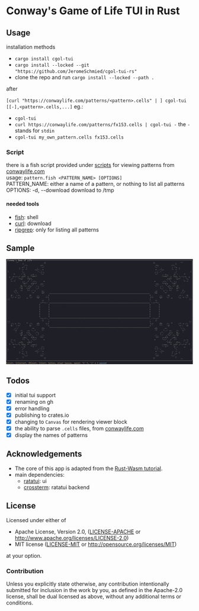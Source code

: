 # Conway's Game of Life TUI in Rust

## Usage

installation methods

-   `cargo install cgol-tui`
-   `cargo install --locked --git "https://github.com/JeromeSchmied/cgol-tui-rs"`
-   clone the repo and run `cargo install --locked --path .`

after

`[curl "https://conwaylife.com/patterns/<pattern>.cells" | ] cgol-tui [[-],<pattern>.cells,...]`
eg.:

-   `cgol-tui`
-   `curl https://conwaylife.com/patterns/fx153.cells | cgol-tui -` the `-` stands for `stdin`
-   `cgol-tui my_own_pattern.cells fx153.cells`

### Script

there is a fish script provided under [scripts](./scripts/pattern.fish) for viewing patterns from [conwaylife.com](https://conwaylife.com/patterns)</br>
usage: `pattern.fish <PATTERN_NAME> [OPTIONS]`</br>
PATTERN_NAME: either a name of a pattern, or nothing to list all patterns</br>
OPTIONS: -d, --download     download to /tmp

#### needed tools

- [fish](https://fishshell.com/): shell
- [curl](https://curl.se/): download
- [ripgrep](https://github.com/BurntSushi/ripgrep): only for listing all patterns

## Sample

![Sample][1]

## Todos

-   [x] initial tui support
-   [x] renaming on gh
-   [x] error handling
-   [x] publishing to crates.io
-   [x] changing to `Canvas` for rendering viewer block
-   [x] the ability to parse `.cells` files, from [conwaylife.com](https://conwaylife.com/patterns)
-   [x] display the names of patterns

## Acknowledgements

-   The core of this app is adapted from the [Rust-Wasm tutorial](https://rustwasm.github.io/docs/book/).
-   main dependencies:
    -   [ratatui](https://ratatui.rs): ui
    -   [crossterm](https://github.com/crossterm-rs/crossterm): ratatui backend

## License

Licensed under either of

-   Apache License, Version 2.0, ([LICENSE-APACHE](LICENSE-APACHE) or http://www.apache.org/licenses/LICENSE-2.0)
-   MIT license ([LICENSE-MIT](LICENSE-MIT) or http://opensource.org/licenses/MIT)

at your option.

### Contribution

Unless you explicitly state otherwise, any contribution intentionally
submitted for inclusion in the work by you, as defined in the Apache-2.0
license, shall be dual licensed as above, without any additional terms or
conditions.

[1]: assets/0.4.0.png "Image of using cgol-tui in Alacritty on Arch Linux btw"

